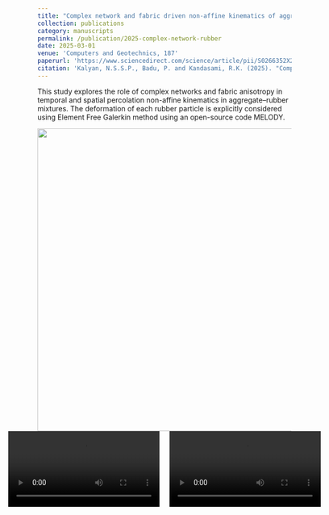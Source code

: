 ```yaml
---
title: "Complex network and fabric driven non-affine kinematics of aggregate-rubber mixtures"
collection: publications
category: manuscripts
permalink: /publication/2025-complex-network-rubber
date: 2025-03-01
venue: 'Computers and Geotechnics, 187'
paperurl: 'https://www.sciencedirect.com/science/article/pii/S0266352X25003854?dgcid=rss_sd_all'
citation: 'Kalyan, N.S.S.P., Badu, P. and Kandasami, R.K. (2025). "Complex network and fabric driven non-affine kinematics of aggregate-rubber mixtures." <i>Computers and Geotechnics</i>, 187.'
---
```



This study explores the role of complex networks and fabric anisotropy in temporal and spatial percolation non-affine kinematics in aggregate–rubber mixtures. The deformation of each rubber particle is explicitly considered using Element Free Galerkin method using an open-source code MELODY.

<img src="https://pkc137.github.io/sudo_template_website/images/image3.png" width="600">

<div style="display: flex; justify-content: center; gap: 20px;">
  <video width="400" controls>
    <source src="https://pkc137.github.io/sudo_template_website/images/simple_shear.mp4" type="video/mp4">
    Your browser does not support the video tag.
  </video>

  <video width="400" controls>
    <source src="https://pkc137.github.io/sudo_template_website/images/contact_anisotropy_video.mp4" type="video/mp4">
    Your browser does not support the video tag.
  </video>
</div>


